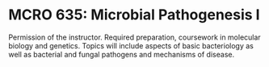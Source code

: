 # MCRO 635: Microbial Pathogenesis I

Permission of the instructor. Required preparation, coursework in molecular biology and genetics. Topics will include aspects of basic bacteriology as well as bacterial and fungal pathogens and mechanisms of disease.